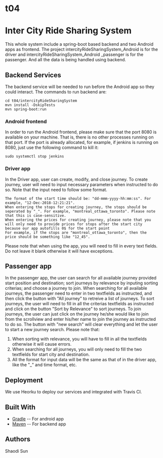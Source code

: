 # t04
# Inter City Ride Sharing System 

This whole system include a spring-boot based backend and two Android apps as frontend. The project intercityRideSharingSystem_Android is for the driver and intercityRideSharingSystem_Android _passenger is for the passenger. And all the data is being handled using backend.

## Backend Services

The backend service will be needed to run before the Android app so they could interact. The commands to run backend are: 

```
cd t04/intercityRideSharingSystem
mvn install -DskipTests
mvn spring-boot:run
```

### Android frontend 

In order to run the Android frontend, please make sure that the port 8080 is available on your machine. That is, there is no other processes running on that port. If the port is already allocated, for example, if jenkins is running on 8080, just use the following command to kill it: 
```
sudo systemctl stop jenkins 
```

### Driver app
In the Driver app, user can create, modify, and close journey. To create journey, user will need to input necessary parameters when instructed to do so. Note that the input need to follow some format. 

```
The format of the start time should be: "dd-mmm-yyyy-hh:mm:ss". For example, "12-Dec-2018-12:21:21". 
When entering the stops for creating journey, the stops should be seperated by "_". For example, "montreal_ottawa_toronto". Please note that this is case-sensitive.
When entering the prices for creating journey, please note that you will only need to provide prices for stops after the start city because our app autofills 0$ for the start point 
For example, if the stops are "montreal_ottawa_toronto", then the price should be something like "12_45". 
```
Please note that when using the app, you will need to fill in every text fields. Do not leave it blank otherwise it will have exceptions.

## Passenger app 
In the passenger app, the user can search for all available journey provided start position and destination; sort journeys by relevance by inputing sorting criterias; and choose a journey to join. When searching for all available journeys, the passenger need to enter in two textfields as instructed, and then click the button with "All journey" to retreive a list of journeys. 
To sort journeys, the user will need to fill in all the criterias textfields as instructed and click on the button "Sort by Relevance" to sort journeys. 
To join journeys, the user can just click on the journey he/she would like to join from the scrollview and enter his/her name to join the journey as instructed to do so. 
The button with "new search" will clear everything and let the user to start a new journey search. 
Please note that: 
1. When sorting with relevance, you will have to fill in all the textfields otherwise it will cause errors. 
2. When searching for all journeys, you will only need to fill the two textfields for start city and destination. 
3. All the format for input data will be the same as that of in the driver app, like the "_" and time format, etc. 

## Deployment

We use Heorku to deploy our services and integrated with Travis CI.

## Built With

* [Gradle](https://gradle.org) -- For android app 
* [Maven](https://maven.apache.org/) -- For backend app


## Authors

Shaodi Sun
